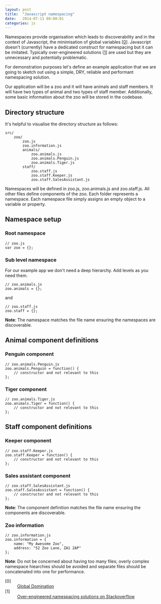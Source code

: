 ```yaml
---
layout: post
title:  "Javascript namespacing"
date:   2014-07-11 09:00:01
categories: js
---
```


Namespaces provide organisation which leads to discoverability and in the context of Javascript, the minimisation of global variables [[0](#ref0)]. Javascript doesn't (currently) have a dedicated construct for namespacing but it can be imitated. Typically over-engineered solutions [[1](#ref1)] are used but they are unnecessary and potentially problematic.

For demonstration purposes let's define an example application that we are going to sketch out using a simple, DRY, reliable and performant namespacing solution.

Our application will be a zoo and it will have animals and staff members. It will have two types of animal and two types of staff member. Additionally, some basic information about the zoo will be stored in the codebase.

## Directory structure

It's helpful to visualise the directory structure as follows:

	src/
		zoo/
			zoo.js
			zoo.information.js
			animals/
				zoo.animals.js
				zoo.animals.Penguin.js
				zoo.animals.Tiger.js
			staff/
				zoo.staff.js
				zoo.staff.Keeper.js
				zoo.staff.SalesAssistant.js

Namespaces will be defined in zoo.js, zoo.animals.js and zoo.staff.js. All other files define components of the zoo. Each folder represents a namespace. Each namespace file simply assigns an empty object to a variable or property.

## Namespace setup

### Root namespace

	// zoo.js
	var zoo = {};

### Sub level namespace

For our example app we don't need a deep hierarchy. Add levels as you need them.

	// zoo.animals.js
	zoo.animals = {};

and

	// zoo.staff.js
	zoo.staff = {};

**Note**: The namespace matches the file name ensuring the namespaces are discoverable.

## Animal component definitions

### Penguin component

	// zoo.animals.Penguin.js
	zoo.animals.Penguin = function() {
		// constructor and not relevant to this
	};

### Tiger component

	// zoo.animals.Tiger.js
	zoo.animals.Tiger = function() {
		// constructor and not relevant to this
	};

## Staff component definitions

### Keeper component

	// zoo.staff.Keeper.js
	zoo.staff.Keeper = function() {
		// constructor and not relevant to this
	};

### Sales assistant component

	// zoo.staff.SalesAssistant.js
	zoo.staff.SalesAssistant = function() {
		// constructor and not relevant to this
	};

**Note**: The component definition matches the file name ensuring the components are discoverable.

### Zoo information

	// zoo.information.js
	zoo.information = {
		name: "My Awesome Zoo",
		address: "52 Zoo Lane, ZA1 2AP"
	};

**Note**: Do not be concerned about having too many files; overly complex namespace hiearchies should be avoided and separate files should be concatenated into one for performance.

<dl>
	<dt><a name="ref0"></a>[0]</dt>
	<dd><a href="http://www.yuiblog.com/blog/2006/06/01/global-domination/">Global Domination</a></dd>
	<dt><a name="ref1"></a>[1]</dt>
	<dd><a href="http://stackoverflow.com/questions/3410984/javascript-namespace">Over-engineered namespacing solutions on Stackoverflow</a></dd>
</dl>
